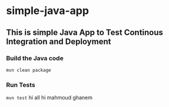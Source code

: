 # simple-java-app
## This is simple Java App to Test Continous Integration and Deployment

### Build the Java code
```mvn clean package```

### Run Tests
```mvn test```
hi all 
hi mahmoud ghanem